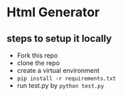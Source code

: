 # Html Generator

## steps to setup it locally

- Fork this repo
- clone the repo
- create a virtual environment
- ```pip install -r requirements.txt ```
- run test.py by ``` python test.py ```
